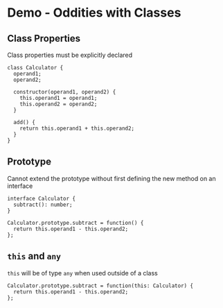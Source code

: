 
# Demo - Oddities with Classes

## Class Properties

Class properties must be explicitly declared

```
class Calculator {
  operand1;
  operand2;

  constructor(operand1, operand2) {
    this.operand1 = operand1;
    this.operand2 = operand2;
  }

  add() {
    return this.operand1 + this.operand2;
  }
}
```

## Prototype

Cannot extend the prototype without first defining the new method on an interface

```
interface Calculator {
  subtract(): number;
}

Calculator.prototype.subtract = function() {
  return this.operand1 - this.operand2;
};
```

## `this` and `any`

`this` will be of type `any` when used outside of a class

```
Calculator.prototype.subtract = function(this: Calculator) {
  return this.operand1 - this.operand2;
};
```
